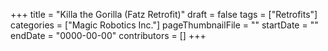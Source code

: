 +++
title = "Killa the Gorilla (Fatz Retrofit)"
draft = false
tags = ["Retrofits"]
categories = ["Magic Robotics Inc."]
pageThumbnailFile = ""
startDate = ""
endDate = "0000-00-00"
contributors = []
+++
